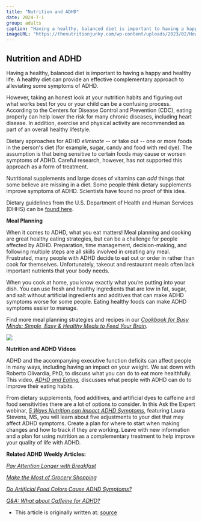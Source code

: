 ```yaml
---
title: "Nutrition and ADHD"
date: 2024-7-1
group: adults
caption: "Having a healthy, balanced diet is important to having a happy and healthy life."
imageURL: "https://thenutritionjunky.com/wp-content/uploads/2023/02/How-nutrition-and-diet-impact-ADHD-1024x1024.jpg"
---
```


## Nutrition and ADHD

Having a healthy, balanced diet is important to having a happy and healthy life. A healthy diet can provide an effective complementary approach to alleviating some symptoms of ADHD.

However, taking an honest look at your nutrition habits and figuring out what works best for you or your child can be a confusing process. According to the Centers for Disease Control and Prevention (CDC), eating properly can help lower the risk for many chronic diseases, including heart disease. In addition, exercise and physical activity are recommended as part of an overall healthy lifestyle.

Dietary approaches for ADHD _eliminate --_ or take out -- one or more foods in the person's diet (for example, sugar, candy and food with red dye). The assumption is that being sensitive to certain foods may cause or worsen symptoms of ADHD. Careful research, however, has not supported this approach as a form of treatment.

Nutritional supplements and large doses of vitamins can _add_ things that some believe are missing in a diet. Some people think dietary supplements improve symptoms of ADHD. Scientists have found no proof of this idea.

Dietary guidelines from the U.S. Department of Health and Human Services (DHHS) can be [found here](http://www.health.gov/dietaryguidelines/).

**Meal Planning**

When it comes to ADHD, what you eat matters! Meal planning and cooking are great healthy eating strategies, but can be a challenge for people affected by ADHD. Preparation, time management, decision-making, and following multiple steps are all skills involved in creating any meal. Frustrated, many people with ADHD decide to eat out or order in rather than cook for themselves. Unfortunately, takeout and restaurant meals often lack important nutrients that your body needs.

When you cook at home, you know exactly what you’re putting into your dish. You can use fresh and healthy ingredients that are low in fat, sugar, and salt without artificial ingredients and additives that can make ADHD symptoms worse for some people. Eating healthy foods can make ADHD symptoms easier to manage.

Find more meal planning strategies and recipes in our _[Cookbook for Busy Minds: Simple, Easy & Healthy Meals to Feed Your Brain](https://chadd.org/portals/0/Content/CHADD/Documents/NRC/Cookbook_for_Busy_Minds.pdf)._

![](https://d393uh8gb46l22.cloudfront.net/wp-content/uploads/2018/04/Cookbook_cover.jpg)

**Nutrition and ADHD Videos**

ADHD and the accompanying executive function deficits can affect people in many ways, including having an impact on your weight. We sat down with Roberto Olivardia, PhD, to discuss what you can do to eat more healthfully. This video, _[ADHD and Eating](https://www.youtube.com/watch?v=36KQrfRSLzY&feature=youtu.be),_ discusses what people with ADHD can do to improve their eating habits.

From dietary supplements, food additives, and artificial dyes to caffeine and food sensitivities there are a lot of options to consider. In this Ask the Expert webinar, _[5 Ways Nutrition can Impact ADHD Symptoms](https://www.youtube.com/watch?v=JFvYOzUuhDQ&t=1845s)_, featuring Laura Stevens, MS, you will learn about five adjustments to your diet that may affect ADHD symptoms. Create a plan for where to start when making changes and how to track if they are working. Leave with new information and a plan for using nutrition as a complementary treatment to help improve your quality of life with ADHD.

**Related ADHD Weekly Articles:**

[_Pay Attention Longer with Breakfast_](https://chadd.org/adhd-weekly/pay-attention-longer-with-breakfast/)

[_Make the Most of Grocery Shopping_](https://chadd.org/adhd-weekly/ask-the-specialist-make-the-most-of-grocery-shopping/)

_[Do Artificial Food Colors Cause ADHD Symptoms?](https://chadd.org/adhd-weekly/do-artificial-food-colors-cause-adhd-symptoms/)_

_[Q&A: What about Caffeine for ADHD?](https://chadd.org/adhd-weekly/qa-what-about-caffeine-for-adhd)_

-   This article is originally written at: [source](https://chadd.org/about-adhd/nutrition-and-adhd/)
